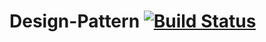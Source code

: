 # Design-Pattern  [![Build Status](![](http://52.187.3.12:9090/buildStatus/icon?job=Test%20Project&.png))](http://52.187.3.12:9090/job/Test%20Project/lastBuild/console)
